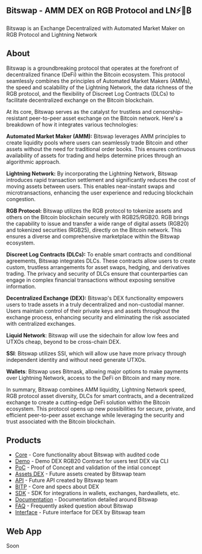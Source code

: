 
## Bitswap - AMM DEX on RGB Protocol  and LN⚡💱₿


Bitswap is an Exchange Decentralized with Automated Market Maker on RGB Protocol and Lightning Network

## About

Bitswap is a groundbreaking protocol that operates at the forefront of decentralized finance (DeFi) within the Bitcoin ecosystem. This protocol seamlessly combines the principles of Automated Market Makers (AMMs), the speed and scalability of the Lightning Network, the data richness of the RGB protocol, and the flexibility of Discreet Log Contracts (DLCs) to facilitate decentralized exchange on the Bitcoin blockchain.

At its core, Bitswap serves as the catalyst for trustless and censorship-resistant peer-to-peer asset exchange on the Bitcoin network. Here's a breakdown of how it integrates various technologies:

**Automated Market Maker (AMM):** Bitswap leverages AMM principles to create liquidity pools where users can seamlessly trade Bitcoin and other assets without the need for traditional order books. This ensures continuous availability of assets for trading and helps determine prices through an algorithmic approach.

**Lightning Network:** By incorporating the Lightning Network, Bitswap introduces rapid transaction settlement and significantly reduces the cost of moving assets between users. This enables near-instant swaps and microtransactions, enhancing the user experience and reducing blockchain congestion.

**RGB Protocol:** Bitswap utilizes the RGB protocol to tokenize assets  and others on the Bitcoin blockchain securely with RGB25/RGB20. RGB brings the capability to issue and transfer a wide range of digital assets (RGB20) and tokenized securities (RGB25), directly on the Bitcoin network. This ensures a diverse and comprehensive marketplace within the Bitswap ecosystem.

 **Discreet Log Contracts (DLCs):** To enable smart contracts and conditional agreements, Bitswap integrates DLCs. These contracts allow users to create custom, trustless arrangements for asset swaps, hedging, and derivatives trading. The privacy and security of DLCs ensure that counterparties can engage in complex financial transactions without exposing sensitive information.

**Decentralized Exchange (DEX):** Bitswap's DEX functionality empowers users to trade assets in a truly decentralized and non-custodial manner. Users maintain control of their private keys and assets throughout the exchange process, enhancing security and eliminating the risk associated with centralized exchanges.

**Liquid Network**: Bitswap will use the sidechain for allow low fees and UTXOs cheap, beyond to be cross-chain DEX.

**SSI**: Bitswap utilizes SSI, which will allow use have more privacy through independent identity and without need generate UTXOs.

**Wallets**: Bitswap uses  Bitmask, allowing major options to make payments over Lightning Network, access to the DeFi on Bitcoin and many more.

In summary, Bitswap combines AMM liquidity, Lightning Network speed, RGB protocol asset diversity, DLCs for smart contracts, and a decentralized exchange to create a cutting-edge DeFi solution within the Bitcoin ecosystem. This protocol opens up new possibilities for secure, private, and efficient peer-to-peer asset exchange while leveraging the security and trust associated with the Bitcoin blockchain.

## Products

 - [Core](https://github.com/BitSwap-BiFi/Bitswap-core-dev) - Core functionality about Bitswap with audited code
 - [Demo](https://github.com/BitSwap-BiFi/Bitswap-core) - Demo DEX RGB20 Contract for users test DEX via CLI
 - [PoC](https://github.com/BitSwap-BiFi/Bitswap-PoC) - Proof of Concept and validation of the intial concept
 - [Assets DEX](https://github.com/BitSwap-BiFi/assets-dex) - Future assets created by Bitswap team 
 - [API](https://github.com/BitSwap-BiFi/Bitswap-API) - Future API created by Bitswap team
 - [BITP](https://github.com/BitSwap-BiFi/BITP) - Core and specs about DEX
 - [SDK](https://github.com/BitSwap-BiFi/bitswap-sdk) - SDK for integrations in wallets, exchanges, hardwallets, etc.
 - [Documentation](https://github.com/BitSwap-BiFi/bitswap-docs) - Documentation detailed around Bitswap
 - [FAQ](https://github.com/BitSwap-BiFi/Bitswap-FAQ) - Frequently asked question about Bitswap
 - [Interface](https://github.com/BitSwap-BiFi/bitswap-interface) - Future interface for DEX by Bitswap team
   

## Web App

Soon
